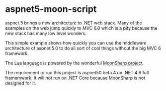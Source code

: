 # aspnet5-moon-script

aspnet 5 brings a new architecture to .NET web stack. Many of the examples on the web jump quickly to MVC 6.0 which is a pity because the new stack has many low level wonders.

This  simple example shows how quickly you can use the middleware architecture of aspnet 5.0 to do all sort of cool things without the big MVC 6 framework.

The Lua language is powered by the wonderful [MoonSharp project](http://www.moonsharp.org/).

The requirement to run this project is aspnet50 beta 4 on .NET 4.6 full framemwork. It will not run on .NET Core because MoonSharp is not designed for it. 



